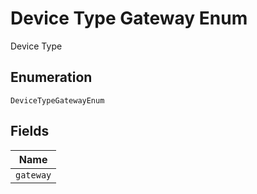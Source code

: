 
# Device Type Gateway Enum

Device Type

## Enumeration

`DeviceTypeGatewayEnum`

## Fields

| Name |
|  --- |
| `gateway` |

